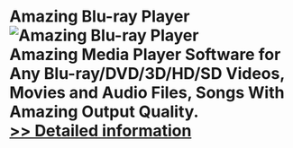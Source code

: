 # Amazing Blu-ray Player<br />![Amazing Blu-ray Player](https://mycommerce.akamaized.net/api/pimages/P300864172/BIG/300864172.PNG)<br />Amazing Media Player Software for Any Blu-ray/DVD/3D/HD/SD Videos, Movies and Audio Files, Songs With Amazing Output Quality.<br />[>> Detailed information](https://secure.shareit.com/shareit/product.html?productid=300864172&affiliateid=200057808)